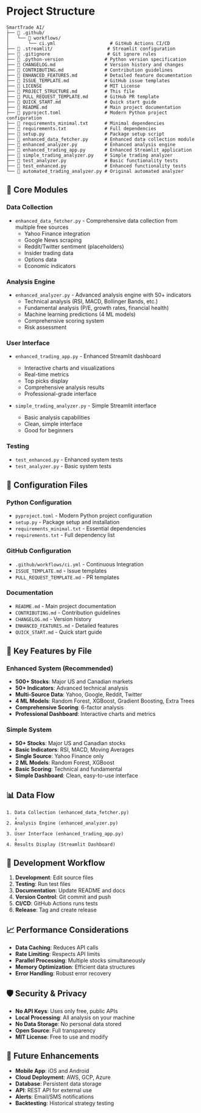 # Project Structure

```
SmartTrade AI/
├── 📁 .github/
│   └── 📁 workflows/
│       └── ci.yml                    # GitHub Actions CI/CD
├── 📁 .streamlit/                    # Streamlit configuration
├── 📄 .gitignore                     # Git ignore rules
├── 📄 .python-version               # Python version specification
├── 📄 CHANGELOG.md                  # Version history and changes
├── 📄 CONTRIBUTING.md               # Contribution guidelines
├── 📄 ENHANCED_FEATURES.md          # Detailed feature documentation
├── 📄 ISSUE_TEMPLATE.md             # GitHub issue templates
├── 📄 LICENSE                       # MIT License
├── 📄 PROJECT_STRUCTURE.md          # This file
├── 📄 PULL_REQUEST_TEMPLATE.md      # GitHub PR template
├── 📄 QUICK_START.md                # Quick start guide
├── 📄 README.md                     # Main project documentation
├── 📄 pyproject.toml                # Modern Python project configuration
├── 📄 requirements_minimal.txt      # Minimal dependencies
├── 📄 requirements.txt              # Full dependencies
├── 📄 setup.py                      # Package setup script
├── 📄 enhanced_data_fetcher.py      # Enhanced data collection module
├── 📄 enhanced_analyzer.py          # Enhanced analysis engine
├── 📄 enhanced_trading_app.py       # Enhanced Streamlit application
├── 📄 simple_trading_analyzer.py    # Simple trading analyzer
├── 📄 test_analyzer.py              # Basic functionality tests
├── 📄 test_enhanced.py              # Enhanced functionality tests
└── 📄 automated_trading_analyzer.py # Original automated analyzer
```

## 📁 Core Modules

### **Data Collection**
- `enhanced_data_fetcher.py` - Comprehensive data collection from multiple free sources
  - Yahoo Finance integration
  - Google News scraping
  - Reddit/Twitter sentiment (placeholders)
  - Insider trading data
  - Options data
  - Economic indicators

### **Analysis Engine**
- `enhanced_analyzer.py` - Advanced analysis engine with 50+ indicators
  - Technical analysis (RSI, MACD, Bollinger Bands, etc.)
  - Fundamental analysis (P/E, growth rates, financial health)
  - Machine learning predictions (4 ML models)
  - Comprehensive scoring system
  - Risk assessment

### **User Interface**
- `enhanced_trading_app.py` - Enhanced Streamlit dashboard
  - Interactive charts and visualizations
  - Real-time metrics
  - Top picks display
  - Comprehensive analysis results
  - Professional-grade interface

- `simple_trading_analyzer.py` - Simple Streamlit interface
  - Basic analysis capabilities
  - Clean, simple interface
  - Good for beginners

### **Testing**
- `test_enhanced.py` - Enhanced system tests
- `test_analyzer.py` - Basic system tests

## 📁 Configuration Files

### **Python Configuration**
- `pyproject.toml` - Modern Python project configuration
- `setup.py` - Package setup and installation
- `requirements_minimal.txt` - Essential dependencies
- `requirements.txt` - Full dependency list

### **GitHub Configuration**
- `.github/workflows/ci.yml` - Continuous Integration
- `ISSUE_TEMPLATE.md` - Issue templates
- `PULL_REQUEST_TEMPLATE.md` - PR templates

### **Documentation**
- `README.md` - Main project documentation
- `CONTRIBUTING.md` - Contribution guidelines
- `CHANGELOG.md` - Version history
- `ENHANCED_FEATURES.md` - Detailed features
- `QUICK_START.md` - Quick start guide

## 🚀 Key Features by File

### **Enhanced System (Recommended)**
- **500+ Stocks**: Major US and Canadian markets
- **50+ Indicators**: Advanced technical analysis
- **Multi-Source Data**: Yahoo, Google, Reddit, Twitter
- **4 ML Models**: Random Forest, XGBoost, Gradient Boosting, Extra Trees
- **Comprehensive Scoring**: 6-factor analysis
- **Professional Dashboard**: Interactive charts and metrics

### **Simple System**
- **50+ Stocks**: Major US and Canadian stocks
- **Basic Indicators**: RSI, MACD, Moving Averages
- **Single Source**: Yahoo Finance only
- **2 ML Models**: Random Forest, XGBoost
- **Basic Scoring**: Technical and fundamental
- **Simple Dashboard**: Clean, easy-to-use interface

## 📊 Data Flow

```
1. Data Collection (enhanced_data_fetcher.py)
   ↓
2. Analysis Engine (enhanced_analyzer.py)
   ↓
3. User Interface (enhanced_trading_app.py)
   ↓
4. Results Display (Streamlit Dashboard)
```

## 🔧 Development Workflow

1. **Development**: Edit source files
2. **Testing**: Run test files
3. **Documentation**: Update README and docs
4. **Version Control**: Git commit and push
5. **CI/CD**: GitHub Actions runs tests
6. **Release**: Tag and create release

## 📈 Performance Considerations

- **Data Caching**: Reduces API calls
- **Rate Limiting**: Respects API limits
- **Parallel Processing**: Multiple stocks simultaneously
- **Memory Optimization**: Efficient data structures
- **Error Handling**: Robust error recovery

## 🛡️ Security & Privacy

- **No API Keys**: Uses only free, public APIs
- **Local Processing**: All analysis on your machine
- **No Data Storage**: No personal data stored
- **Open Source**: Full transparency
- **MIT License**: Free to use and modify

## 🎯 Future Enhancements

- **Mobile App**: iOS and Android
- **Cloud Deployment**: AWS, GCP, Azure
- **Database**: Persistent data storage
- **API**: REST API for external use
- **Alerts**: Email/SMS notifications
- **Backtesting**: Historical strategy testing
